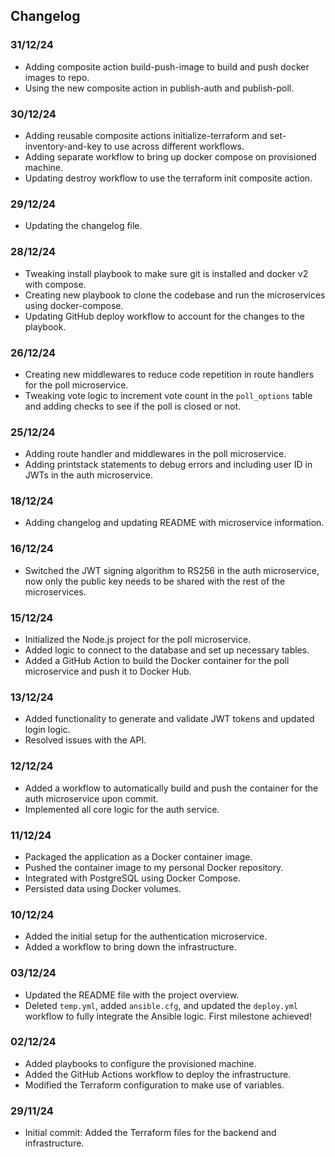## Changelog

### 31/12/24

- Adding composite action build-push-image to build and push docker images to repo.
- Using the new composite action in publish-auth and publish-poll.

### 30/12/24

- Adding reusable composite actions initialize-terraform and set-inventory-and-key to use across different workflows.
- Adding separate workflow to bring up docker compose on provisioned machine.
- Updating destroy workflow to use the terraform init composite action.

### 29/12/24

- Updating the changelog file.

### 28/12/24

- Tweaking install playbook to make sure git is installed and docker v2 with compose.
- Creating new playbook to clone the codebase and run the microservices using docker-compose.
- Updating GitHub deploy workflow to account for the changes to the playbook.

### 26/12/24

- Creating new middlewares to reduce code repetition in route handlers for the poll microservice.
- Tweaking vote logic to increment vote count in the `poll_options` table and adding checks to see if the poll is closed or not.

### 25/12/24

- Adding route handler and middlewares in the poll microservice.
- Adding printstack statements to debug errors and including user ID in JWTs in the auth microservice.

### 18/12/24

- Adding changelog and updating README with microservice information.

### 16/12/24

- Switched the JWT signing algorithm to RS256 in the auth microservice, now only the public key needs to be shared with the rest of the microservices.

### 15/12/24

- Initialized the Node.js project for the poll microservice.
- Added logic to connect to the database and set up necessary tables.
- Added a GitHub Action to build the Docker container for the poll microservice and push it to Docker Hub.

### 13/12/24

- Added functionality to generate and validate JWT tokens and updated login logic.
- Resolved issues with the API.

### 12/12/24

- Added a workflow to automatically build and push the container for the auth microservice upon commit.
- Implemented all core logic for the auth service.

### 11/12/24

- Packaged the application as a Docker container image.
- Pushed the container image to my personal Docker repository.
- Integrated with PostgreSQL using Docker Compose.
- Persisted data using Docker volumes.

### 10/12/24

- Added the initial setup for the authentication microservice.
- Added a workflow to bring down the infrastructure.

### 03/12/24

- Updated the README file with the project overview.
- Deleted `temp.yml`, added `ansible.cfg`, and updated the `deploy.yml` workflow to fully integrate the Ansible logic. First milestone achieved!

### 02/12/24

- Added playbooks to configure the provisioned machine.
- Added the GitHub Actions workflow to deploy the infrastructure.
- Modified the Terraform configuration to make use of variables.

### 29/11/24

- Initial commit: Added the Terraform files for the backend and infrastructure.

